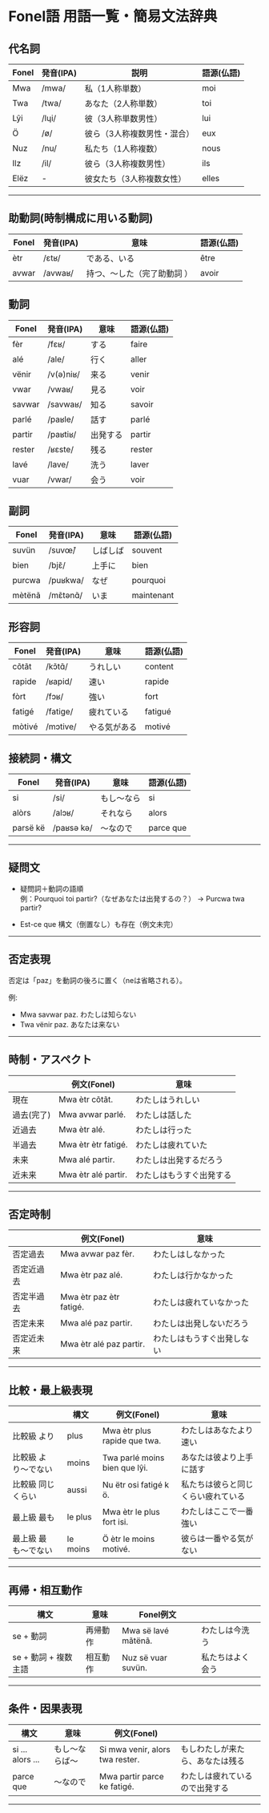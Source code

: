 # Fonel語 用語一覧・簡易文法辞典

## 代名詞

| Fonel  | 発音(IPA)  | 説明                       | 語源(仏語) |
|--------|------------|----------------------------|------------|
| Mwa    | /mwa/      | 私（1人称単数）            | moi        |
| Twa    | /twa/      | あなた（2人称単数）        | toi        |
| Lŷi    | /lɥi/      | 彼（3人称単数男性）        | lui        |
| Ö      | /ø/        | 彼ら（3人称複数男性・混合）| eux        |
| Nuz    | /nu/       | 私たち（1人称複数）        | nous       |
| Ilz    | /il/       | 彼ら（3人称複数男性）      | ils        |
| Elëz   | -          | 彼女たち（3人称複数女性）  | elles      |

---

## 助動詞(時制構成に用いる動詞)

| Fonel  | 発音(IPA)  | 意味                       | 語源(仏語) |
|--------|------------|----------------------------|------------|
| ètr    | /ɛtʁ/      | である、いる               | être       |
| avwar  | /avwaʁ/    | 持つ、〜した（完了助動詞 ）| avoir      |


## 動詞

| Fonel  | 発音(IPA)  | 意味                       | 語源(仏語) |
|--------|------------|----------------------------|------------|
| fèr    | /fɛʁ/      | する                       | faire      |
| alé    | /ale/      | 行く                       | aller      |
| vënir  | /v(ə)niʁ/  | 来る                       | venir      |
| vwar   | /vwaʁ/     | 見る                       | voir       |
| savwar | /savwaʁ/   | 知る                       | savoir     |
| parlé  | /paʁle/    | 話す                       | parlé		|
| partir | /paʁtiʁ/   | 出発する                   | partir     |
| rester | /ʁɛste/    | 残る                       | rester     |
| lavé	 | /lave/     | 洗う                       | laver		|
| vuar   | /vwar/     | 会う                       | voir 		|


## 副詞

| Fonel   | 発音(IPA)  | 意味         | 語源(仏語) |
|---------|------------|--------------|------------|
| suvün   | /suvœ̃/    | しばしば     | souvent    |
| bien    | /bjɛ̃/     | 上手に       | bien       | 
| purcwa  | /puʁkwa/   | なぜ         | pourquoi   |
| mètënã  | /mɛ̃tənɑ̃/ | いま         | maintenant |



## 形容詞

| Fonel   | 発音(IPA)  | 意味         | 語源(仏語) |
|---------|------------|--------------|------------|
| cõtãt   | /kɔ̃tɑ̃/   | うれしい     | content    |
| rapide  | /ʁapid/    | 速い         | rapide     |
| fòrt    | /fɔʁ/      | 強い         | fort       |
| fatigé  | /fatiɡe/   | 疲れている   | fatigué    |
| mòtivé  | /mɔtive/   | やる気がある | motivé     |



## 接続詞・構文

| Fonel   | 発音(IPA)  | 意味         | 語源(仏語) |
|---------|------------|--------------|------------|
| si      | /si/       | もし〜なら   | si         |
| alòrs   | /alɔʁ/     | それなら     | alors      |
| parsë kë| /paʁsə kə/ | 〜なので     | parce que  |


---


## 疑問文

- 疑問詞＋動詞の語順  
  例：Pourquoi toi partir?（なぜあなたは出発するの？） → Purcwa twa partir?

- Est-ce que 構文（倒置なし）も存在（例文未完）

---

## 否定表現

否定は「paz」を動詞の後ろに置く（neは省略される）。

例:

- Mwa savwar paz.	わたしは知らない
- Twa vënir paz.	あなたは来ない

---

## 時制・アスペクト

|            | 例文(Fonel)               | 意味                    |
|------------|---------------------------|-------------------------|
| 現在       | Mwa ètr cõtãt.            | わたしはうれしい        |
| 過去(完了) | Mwa avwar parlé.          | わたしは話した          |
| 近過去     | Mwa ètr alé.              | わたしは行った          |
| 半過去     | Mwa ètr ètr fatigé.       | わたしは疲れていた      |
| 未来       | Mwa alé partir.           | わたしは出発するだろう  |
| 近未来     | Mwa ètr alé partir.       | わたしはもうすぐ出発する|

---

## 否定時制

|            | 例文(Fonel)               | 意味                      |
|------------|---------------------------|---------------------------|
| 否定過去   | Mwa avwar paz fèr.        | わたしはしなかった        |
| 否定近過去 | Mwa ètr paz alé.          | わたしは行かなかった      |
| 否定半過去 | Mwa ètr paz ètr fatigé.   | わたしは疲れていなかった  |
| 否定未来   | Mwa alé paz partir.       | わたしは出発しないだろう  |
| 否定近未来 | Mwa ètr alé paz partir.   | わたしはもうすぐ出発しない|

---

## 比較・最上級表現

|                   | 構文    | 例文(Fonel)                    |意味                               |
|-------------------|---------|--------------------------------|-----------------------------------|
|比較級 より        | plus    | Mwa ètr plus rapide que twa.   | わたしはあなたより速い            |
|比較級 より〜でない| moins   | Twa parlé moins bien que lŷi.  | あなたは彼より上手に話す          |
|比較級 同じくらい  | aussi   | Nu ëtr osi fatigé k ö.         | 私たちは彼らと同じくらい疲れている|
|最上級 最も        | le plus | Mwa ètr le plus fort isi.      | わたしはここで一番強い            |
|最上級 最も〜でない| le moins| Ö ètr le moins motivé.         | 彼らは一番やる気がない            |

---

## 再帰・相互動作

| 構文                | 意味     | Fonel例文           |                    |
|---------------------|----------|---------------------|--------------------|
| se + 動詞           | 再帰動作 | Mwa së lavé mãtënã. | わたしは今洗う     |
| se + 動詞 + 複数主語| 相互動作 | Nuz së vuar suvün.  | 私たちはよく会う   |

---

## 条件・因果表現

| 構文             | 意味           | 例文(Fonel)                     |                                | 
|------------------|----------------|---------------------------------|--------------------------------|
| si ... alors ... | もし〜ならば〜 | Si mwa venir, alors twa rester. |もしわたしが来たら、あなたは残る|
| parce que        | 〜なので       | Mwa partir parce ke fatigé.     |わたしは疲れているので出発する  |

---
